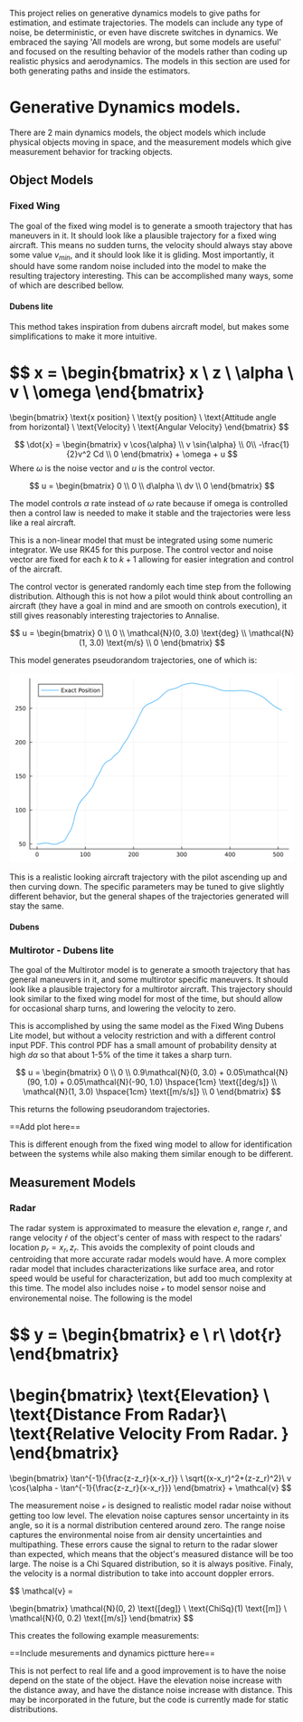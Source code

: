 This project relies on generative dynamics models to give paths for estimation, and estimate trajectories. The models can include any type of noise, be deterministic, or even have discrete switches in dynamics. We embraced the saying 'All models are wrong, but some models are useful' and focused on the resulting behavior of the models rather than coding up realistic physics and aerodynamics. The models in this section are used for both generating paths and inside the estimators. 

# Generative Dynamics models.
There are 2 main dynamics models, the object models which include physical objects moving in space, and the measurement models which give measurement behavior for tracking objects. 

## Object Models
### Fixed Wing 
The goal of the fixed wing model is to generate a smooth trajectory that has maneuvers in it. It should look like a plausible trajectory for a fixed wing aircraft. This means no sudden turns, the velocity should always stay above some value $v_{min}$, and it should look like it is gliding. Most importantly, it should have some random noise included into the model to make the resulting trajectory interesting. This can be accomplished many ways, some of which are described bellow. 

#### Dubens lite
This method takes inspiration from dubens aircraft model, but makes some simplifications to make it more intuitive. 

$$
x = 
\begin{bmatrix}
x \\
z \\
\alpha \\
v \\
\omega
\end{bmatrix}
=
\begin{bmatrix}
\text{x position} \\
\text{y position} \\
\text{Attitude angle from horizontal} \\
\text{Velocity} \\
\text{Angular Velocity}
\end{bmatrix}
$$

$$
\dot{x} = 
\begin{bmatrix}
v \cos{\alpha} \\
v \sin{\alpha} \\
0\\
-\frac{1}{2}v^2 Cd \\
0 
\end{bmatrix}
+
\omega
+
u
$$
Where $\omega$ is the noise vector and $u$ is the control vector.

$$
u = 
\begin{bmatrix}
0 \\
0 \\
d\alpha \\
dv \\
0
\end{bmatrix}
$$

The model controls $\alpha$ rate instead of $\omega$ rate because if omega is controlled then a control law is needed to make it stable and the trajectories were less like a real aircraft. 

This is a non-linear model that must be integrated using some numeric integrator. We use RK45 for this purpose. The control vector and noise vector are fixed for each $k$ to $k+1$ allowing for easier integration and control of the aircraft. 

The control vector is generated randomly each time step from the following distribution. Although this is not how a pilot would think about controlling an aircraft (they have a goal in mind and are smooth on controls execution), it still gives reasonably interesting trajectories to Annalise. 

$$
u = 
\begin{bmatrix}
0 \\
0 \\
\mathcal{N}(0, 3.0) \text{deg} \\
\mathcal{N}(1, 3.0) \text{m/s} \\
0
\end{bmatrix}
$$

This model generates pseudorandom trajectories, one of which is:

![Fixed Wing Example Path](./figures/fixedWingDubensSimpleExampleTrajectory.svg)


This is a realistic looking aircraft trajectory with the pilot ascending up and then curving down. The specific parameters may be tuned to give slightly different behavior, but the general shapes of the trajectories generated will stay the same. 

#### Dubens

### Multirotor - Dubens lite
The goal of the Multirotor model is to generate a smooth trajectory that has general maneuvers in it, and some multirotor specific maneuvers. It should look like a plausible trajectory for a multirotor aircraft. This trajectory should look similar to the fixed wing model for most of the time, but should allow for occasional sharp turns, and lowering the velocity to zero.

This is accomplished by using the same model as the Fixed Wing Dubens Lite model, but without a velocity restriction and with a different control input PDF. This control PDF has a small amount of probability density at high $d\alpha$ so that about 1-5% of the time it takes a sharp turn. 

$$
u = 
\begin{bmatrix}
0 \\
0 \\
0.9\mathcal{N}(0, 3.0) +  0.05\mathcal{N}(90, 1.0) + 0.05\mathcal{N}(-90, 1.0) \hspace{1cm} \text{[deg/s]} \\
\mathcal{N}(1, 3.0) \hspace{1cm} \text{[m/s/s]} \\
0
\end{bmatrix}
$$

This returns the following pseudorandom trajectories. 


==Add plot here==

This is different enough from the fixed wing model to allow for identification between the systems while also making them similar enough to be different. 

## Measurement Models

### Radar

The radar system is approximated to measure the elevation $e$, range $r$, and range velocity $\dot{r}$ of the object's center of mass with respect to the radars' location $p_{r} = x_r, z_r$. This avoids the complexity of point clouds and centroiding that more accurate radar models would have. A more complex radar model that includes characterizations like surface area, and rotor speed would be useful for characterization, but add too much complexity at this time. The model also includes noise $\mathcal{v}$ to model sensor noise and environemental noise. The following is the model

$$
y = 
\begin{bmatrix}
e \\
r\\
\dot{r}
\end{bmatrix}
=
\begin{bmatrix}
\text{Elevation} \\
\text{Distance From Radar}\\
\text{Relative Velocity From Radar. }
\end{bmatrix}
= 
\begin{bmatrix}
\tan^{-1}{\frac{z-z_r}{x-x_r}} \\
\sqrt{(x-x_r)^2+(z-z_r)^2}\\
v \cos{\alpha - \tan^{-1}{\frac{z-z_r}{x-x_r}}}
\end{bmatrix}
+
\mathcal{v}
$$

The measurement noise $\mathcal{v}$ is designed to realistic model radar noise without getting too low level. The elevation noise captures sensor uncertainty in its angle, so it is a normal distribution centered around zero. The range noise captures the environmental noise from air density uncertainties and multipathing. These errors cause the signal to return to the radar slower than expected, which means that the object's measured distance will be too large. The noise is a Chi Squared distribution, so it is always positive. Finaly, the velocity is a normal distribution to take into account doppler errors. 

$$
\mathcal{v} = 

\begin{bmatrix}
\mathcal{N}(0, 2) \text{[deg]} \\
\text{ChiSq}(1) \text{[m]} \\
\mathcal{N}(0, 0.2) \text{[m/s]}
\end{bmatrix}
$$

This creates the following example measurements:

==Include mesurements and dynamics pictture here==


This is not perfect to real life and a good improvement is to have the noise depend on the state of the object. Have the elevation noise increase with the distance away, and have the distance noise increase with distance. This may be incorporated in the future, but the code is currently made for static distributions. 

